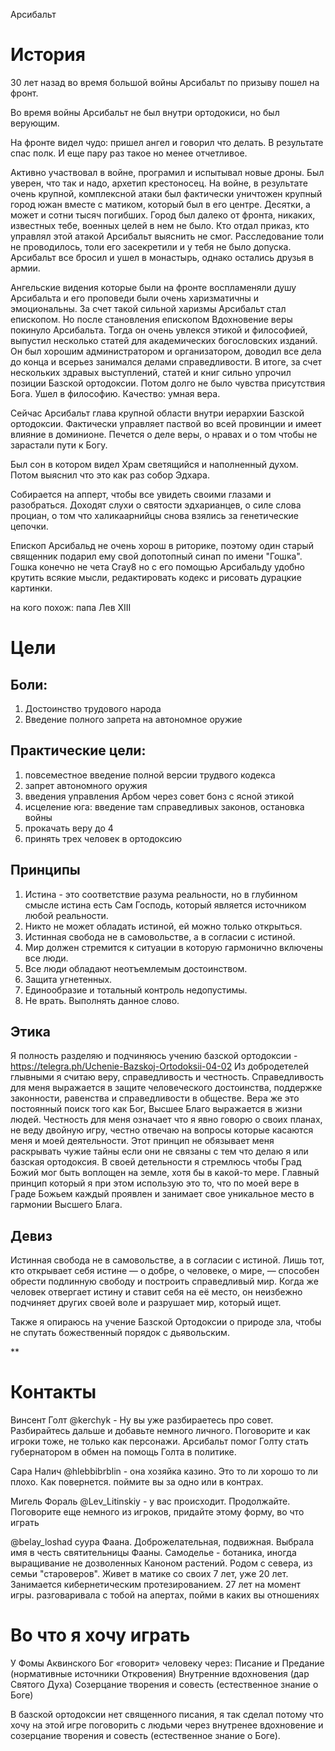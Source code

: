 Арсибальт


# История
30 лет назад во время большой войны Арсибальт по призыву пошел на фронт.

Во время войны Арсибальт не был внутри ортодокиси, но был верующим. 

На фронте видел чудо: пришел ангел и говорил что делать. В результате спас полк. И еще пару раз такое но менее отчетливое. 

Активно участвовал в войне, програмил и испытывал новые дроны. Был уверен, что так и надо, архетип крестоносец. На войне, в результате очень крупной, комплексной атаки был фактически уничтожен крупный город южан вместе с матиком, который был в его центре. Десятки, а может и сотни тысяч погибших. Город был далеко от фронта, никаких, известных тебе, военных целей в нем не было. Кто отдал приказ, кто управлял этой атакой Арсибальт выяснить не смог. Расследование толи не проводилось, толи его засекретили и у тебя не было допуска.
Арсибальт все бросил и ушел в монастырь, однако остались друзья в армии. 

Ангельские видения которые были на фронте воспламеняли душу Арсибальта и его проповеди были очень харизматичны и эмоциональны. За счет такой сильной харизмы Арсибальт стал епископом. Но после становления епископом Вдохновение веры покинуло Арсибальта.
Тогда он очень увлекся этикой и философией, выпустил несколько статей для академических богословских изданий. Он был хорошим администратором и организатором, доводил все дела до конца и всерьез занимался делами справедливости. В итоге, за счет нескольких здравых выступлений, статей и книг сильно упрочил позиции Базской ортодоксии. 
Потом долго не было чувства присутствия Бога. Ушел в философию. Качество: умная вера.

Сейчас Арсибальт глава крупной области внутри иерархии Базской ортодоксии. Фактически управляет паствой во всей провинции и имеет влияние в доминионе. Печется о деле веры, о нравах и о том чтобы не зарастали пути к Богу. 

Был сон в котором видел Храм светящийся и наполненный духом. Потом выяснил что это как раз собор Эдхара.

Собирается на апперт, чтобы все увидеть своими глазами и разобраться. Доходят слухи о святости эдхарианцев, о силе слова проциан, о том что халикаарнийцы снова взялись за генетические цепочки.

Епископ Арсибальд не очень хорош в риторике, поэтому один старый священник подарил ему свой допотопный  синап по имени "Гошка". Гошка конечно не чета Cray8 но с его помощью Арсибальду удобно крутить всякие мысли, редактировать кодекс и рисовать дурацкие картинки.

на кого похож: папа Лев XIII

# Цели
## Боли:
1. Достоинство трудового народа
2. Введение полного запрета на автономное оружие
## Практические цели:
1. повсеместное введение полной версии трудвого кодекса
2. запрет автономного оружия
3. введения управления Арбом через совет бонз с ясной этикой
4. исцеление юга: введение там справедливых законов, остановка войны
5. прокачать веру до 4
6. принять трех человек в ортодоксию

## Принципы
1) Истина - это соответствие разума реальности, но в глубинном смысле истина есть Сам Господь, который является источником любой реальности.
2) Никто не может обладать истиной, ей можно только открыться.
3) Истинная свобода не в самовольстве, а в согласии с истиной.
4) Мир должен стремится к ситуации в которую гармонично включены все люди.
5) Все люди обладают неотъемлемым достоинством.
6) Защита угнетенных.
7) Единообразие и тотальный контроль недопустимы.
8) Не врать. Выполнять данное слово.
## Этика
Я полность разделяю и подчиняюсь учению базской ортодоксии - https://telegra.ph/Uchenie-Bazskoj-Ortodoksii-04-02
Из добродетелей глывными я считаю веру, справедливость и честность.
Справедливость для меня выражается в защите человеческого достоинства, поддержке законности, равенства и справедливости в обществе.
Вера же это постоянный поиск того как Бог, Высшее Благо выражается в жизни людей.
Честность для меня означает что я явно говорю о своих планах, не веду двойную игру, честно отвечаю на вопросы которые касаются меня и моей деятельности. Этот принцип не обязывает меня раскрывать чужие тайны если они не связаны с тем что делаю я или базская ортодоксия.
В своей детельности я стремлюсь чтобы Град Божий мог быть воплощен на земле, хотя бы в какой-то мере. Главный принцип который я при этом использую это то, что по моей вере в Граде Божьем каждый проявлен и занимает свое уникальное место в гармонии Высшего Блага.

## Девиз
Истинная свобода не в самовольстве, а в согласии с истиной. Лишь тот, кто открывает себя истине — о добре, о человеке, о мире, — способен обрести подлинную свободу и построить справедливый мир. Когда же человек отвергает истину и ставит себя на её место, он неизбежно подчиняет других своей воле и разрушает мир, который ищет.

Также я опираюсь на учение Базской Ортодоксии о природе зла, чтобы не спутать божественный порядок с дьявольским.

**

# Контакты
Винсент Голт  @kerchyk  -  Ну вы уже разбираетесь про совет. Разбирайтесь дальше и добавьте немного личного. Поговорите и как игроки тоже, не только как персонажи. Арсибальт помог Голту стать губернатором в обмен на помощь Голта в политике.

Сара Налич  @hlebbibrblin  - она хозяйка казино. Это то ли хорошо то ли плохо. Как повернется. поймите вы за одно или в контрах.   

Мигель Фораль  @Lev_Litinskiy  - у вас происходит. Продолжайте. Поговорите еще немного из игроков, придайте этому форму, во что играть

@belay_loshad суура Фаана. Доброжелательная, подвижная. Выбрала имя в честь святительницы Фааны. Самоделье - ботаника, иногда выращивание не дозволенных Каноном растений. Родом с севера, из семьи "староверов". Живет в матике со своих 7 лет, уже 20 лет. Занимается кибернетическим протезированием. 27 лет на момент игры.
разговаривала с тобой на апертах, пойми в каких вы отношениях

# Во что я хочу играть
У Фомы Аквинского Бог «говорит» человеку через:
Писание и Предание (нормативные источники Откровения)
Внутренние вдохновения (дар Святого Духа)
Созерцание творения и совесть (естественное знание о Боге)

В базской ортодоксии нет священного писания, я так сделал потому что хочу на этой игре поговорить с людьми через внутренее вдохновение и созерцание творения и совесть (естественное знание о Боге).